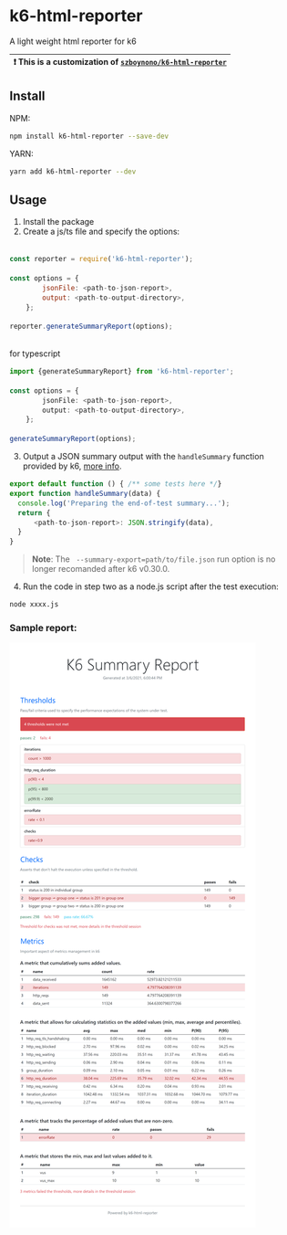 # k6-html-reporter

A light weight html reporter for k6

| :exclamation: This is a customization of [`szboynono/k6-html-reporter`](https://github.com/szboynono/k6-html-reporter)  |
|-------------------------------------------------------------------------------------------------------------------------|
 


## Install
NPM:

``` bash
npm install k6-html-reporter --save-dev
```

YARN:

```bash
yarn add k6-html-reporter --dev
```



## Usage

1. Install the package
2. Create a js/ts file and specify the options:

```js

const reporter = require('k6-html-reporter');

const options = {
        jsonFile: <path-to-json-report>,
        output: <path-to-output-directory>,
    };

reporter.generateSummaryReport(options);
    
```

for typescript

```ts
import {generateSummaryReport} from 'k6-html-reporter';

const options = {
        jsonFile: <path-to-json-report>,
        output: <path-to-output-directory>,
    };

generateSummaryReport(options);
```
3. Output a JSON summary output with the `handleSummary` function provided by k6, [more info](https://k6.io/docs/results-visualization/end-of-test-summary).
```js
export default function () { /** some tests here */}
export function handleSummary(data) {
  console.log('Preparing the end-of-test summary...');
  return {
      <path-to-json-report>: JSON.stringify(data),
  }
}
```

> **Note**: The ` --summary-export=path/to/file.json` run option is no longer recomanded after k6 v0.30.0.

4. Run the code in step two as a node.js script after the test execution:
```bash
node xxxx.js
```

### Sample report:
![Alt text](./screenshot/k6.png?raw=true "Optional Title")
